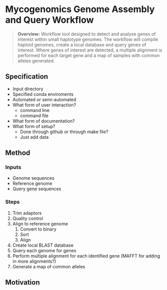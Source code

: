 Mycogenomics Genome Assembly and Query Workflow
================================================
> **Overview:** Workflow tool designed to detect and analyse genes of interest within small haplotype genomes. The workflow will compile haploid genomes, create a local database and query genes of interest. Where genes of interest are detected, a multiple alignment is performed for each target gene and a map of samples with common alleles generated. 

## Specification
- Input directory
- Specified conda enviroments
- Automated or semi-automated
- What form of user interaction?
    - command line
    - command file 
- What form of documentation? 
- What form of setup?
    - Done through github or through make file?
    - Just add data


## Method
### Inputs
+ Genome sequences
+ Reference genome
+ Query gene sequences

### Steps 
1. Trim adaptors 
1. Quality control
1. Align to reference genome
    1. Convert to binary 
    1. Sort
    1. Align
1. Create local BLAST database
1. Query each genome for genes
1. Perform multiple alignment for each identified gene (MAFFT for adding in more alignments?)
1. Generate a map of common alleles 

## Motivation
